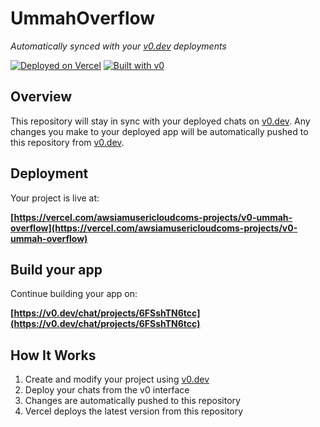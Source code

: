 # UmmahOverflow

*Automatically synced with your [v0.dev](https://v0.dev) deployments*

[![Deployed on Vercel](https://img.shields.io/badge/Deployed%20on-Vercel-black?style=for-the-badge&logo=vercel)](https://vercel.com/awsiamusericloudcoms-projects/v0-ummah-overflow)
[![Built with v0](https://img.shields.io/badge/Built%20with-v0.dev-black?style=for-the-badge)](https://v0.dev/chat/projects/6FSshTN6tcc)

## Overview

This repository will stay in sync with your deployed chats on [v0.dev](https://v0.dev).
Any changes you make to your deployed app will be automatically pushed to this repository from [v0.dev](https://v0.dev).

## Deployment

Your project is live at:

**[https://vercel.com/awsiamusericloudcoms-projects/v0-ummah-overflow](https://vercel.com/awsiamusericloudcoms-projects/v0-ummah-overflow)**

## Build your app

Continue building your app on:

**[https://v0.dev/chat/projects/6FSshTN6tcc](https://v0.dev/chat/projects/6FSshTN6tcc)**

## How It Works

1. Create and modify your project using [v0.dev](https://v0.dev)
2. Deploy your chats from the v0 interface
3. Changes are automatically pushed to this repository
4. Vercel deploys the latest version from this repository